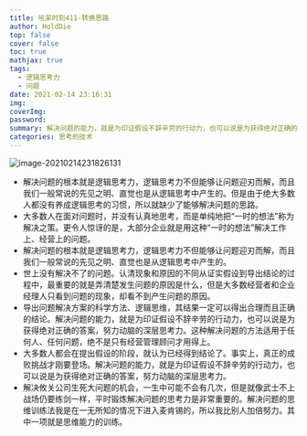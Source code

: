 ```yaml
---
title: 吼呆时刻411-转换思路
author: HoldDie
top: false
cover: false
toc: true
mathjax: true
tags:
  - 逻辑思考力
  - 问题
date: 2021-02-14 23:16:31
img:
coverImg:
password:
summary: 解决问题的能力，就是为印证假设不辞辛劳的行动力，也可以说是为获得绝对正确的答案，努力动脑的深层思考力。
categories: 思考的技术
---
```


![image-20210214231826131](https://cdn.jsdelivr.net/gh/HoldDie/img1/20210214231826.png)

- 解决问题的根本就是逻辑思考力，逻辑思考力不但能够让问题迎刃而解，而且我们一般常说的先见之明、直觉也是从逻辑思考中产生的。但是由于绝大多数人都没有养成逻辑思考的习惯，所以就缺少了能够解决问题的思路。
- 大多数人在面对问题时，并没有认真地思考，而是单纯地把“一时的想法”称为解决之策。更令人惊讶的是，大部分企业就是用这种“一时的想法”解决工作上、经营上的问题。
- 解决问题的根本就是逻辑思考力，逻辑思考力不但能够让问题迎刃而解，而且我们一般常说的先见之明、直觉也是从逻辑思考中产生的。
- 世上没有解决不了的问题。认清现象和原因的不同从证实假设到导出结论的过程中，最重要的就是弄清楚发生问题的原因是什么，但是大多数经营者和企业经理人只看到问题的现象，却看不到产生问题的原因。
- 导出问题解决方案的科学方法、逻辑思维，其结果一定可以得出合理而且正确的结论。解决问题的能力，就是为印证假设不辞辛劳的行动力，也可以说是为获得绝对正确的答案，努力动脑的深层思考力。这种解决问题的方法适用于任何人、任何问题，绝不是只有经营管理顾问才用得上。
- 大多数人都会在提出假设的阶段，就认为已经得到结论了。事实上，真正的成败挑战才刚要登场。解决问题的能力，就是为印证假设不辞辛劳的行动力，也可以说是为获得绝对正确的答案，努力动脑的深层思考力。
- 解决攸关公司生死大问题的机会，一生中可能不会有几次，但是就像武士不上战场仍要练剑一样，平时锻炼解决问题的思考力是非常重要的。解决问题的思维训练法我是在一无所知的情况下进入麦肯锡的，所以我比别人加倍努力。其中一项就是思维能力的训练。